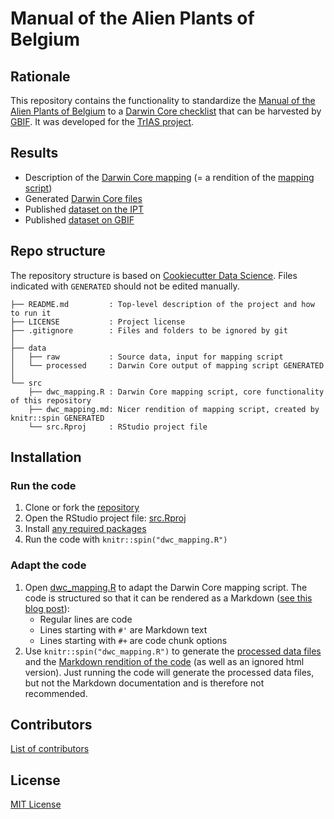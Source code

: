 # Manual of the Alien Plants of Belgium

## Rationale

This repository contains the functionality to standardize the [Manual of the Alien Plants of Belgium](http://alienplantsbelgium.be/) to a [Darwin Core checklist](https://www.gbif.org/dataset-classes) that can be harvested by [GBIF](http://www.gbif.org). It was developed for the [TrIAS project](http://trias-project.be).

## Results

* Description of the [Darwin Core mapping](src/dwc_mapping.md) (= a rendition of the [mapping script](src/dwc_mapping.R))
* Generated [Darwin Core files](data/processed)
* Published [dataset on the IPT](http://ipt.biodiversity.be/resource?r=alien-plants-belgium)
* Published [dataset on GBIF](https://www.gbif.org/dataset/9ff7d317-609b-4c08-bd86-3bc404b77c42)

## Repo structure

The repository structure is based on [Cookiecutter Data Science](http://drivendata.github.io/cookiecutter-data-science/). Files indicated with `GENERATED` should not be edited manually.

```
├── README.md         : Top-level description of the project and how to run it
├── LICENSE           : Project license
├── .gitignore        : Files and folders to be ignored by git
│
├── data
│   ├── raw           : Source data, input for mapping script
│   └── processed     : Darwin Core output of mapping script GENERATED
│
└── src
    ├── dwc_mapping.R : Darwin Core mapping script, core functionality of this repository
    ├── dwc_mapping.md: Nicer rendition of mapping script, created by knitr::spin GENERATED
    └── src.Rproj     : RStudio project file
```

## Installation

### Run the code

1. Clone or fork the [repository](https://github.com/trias-project/alien-plants-belgium)
2. Open the RStudio project file: [src.Rproj](src/src.Rproj)
3. Install [any required packages](src/dwc_mapping.md#setup)
4. Run the code with `knitr::spin("dwc_mapping.R")`

### Adapt the code

1. Open [dwc_mapping.R](src/dwc_mapping.R) to adapt the Darwin Core mapping script. The code is structured so that it can be rendered as a Markdown ([see this blog post](http://deanattali.com/2015/03/24/knitrs-best-hidden-gem-spin/)):
    * Regular lines are code
    * Lines starting with `#'` are Markdown text
    * Lines starting with `#+` are code chunk options 
2. Use `knitr::spin("dwc_mapping.R")` to generate the [processed data files](data/processed) and the [Markdown rendition of the code](src/dwc_mapping.md) (as well as an ignored html version). Just running the code will generate the processed data files, but not the Markdown documentation and is therefore not recommended.

## Contributors

[List of contributors](https://github.com/trias-project/alien-plants-belgium/contributors)

## License

[MIT License](LICENSE)
